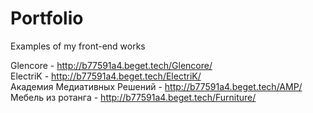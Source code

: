 # Portfolio
Examples of my front-end works

Glencore - http://b77591a4.beget.tech/Glencore/ <br />
ElectriK - http://b77591a4.beget.tech/ElectriK/ <br />
Академия Медиативных Решений - http://b77591a4.beget.tech/AMP/<br />
Мебель из ротанга - http://b77591a4.beget.tech/Furniture/
